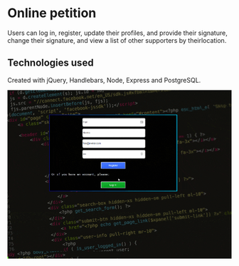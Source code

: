 # Online petition

Users can log in, register, update their profiles, and provide their signature, change their signature, and view a list of other supporters by theirlocation.


## Technologies used

Created with jQuery, Handlebars, Node, Express and PostgreSQL.

![petgif](https://github.com/fraveira/petition-website/blob/fraveira/public/petgif.gif)